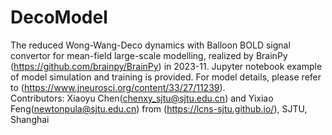 # DecoModel
The reduced Wong-Wang-Deco dynamics with Balloon BOLD signal convertor for mean-field large-scale modelling, realized by BrainPy (https://github.com/brainpy/BrainPy) in 2023-11.  Jupyter notebook example of model simulation and training is provided. For model details, please refer to (https://www.jneurosci.org/content/33/27/11239).  
Contributors: Xiaoyu Chen(chenxy_sjtu@sjtu.edu.cn) and Yixiao Feng(newtonpula@sjtu.edu.cn) from (https://lcns-sjtu.github.io/), SJTU, Shanghai
